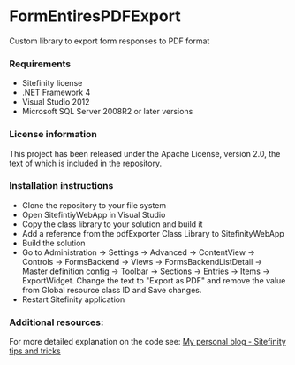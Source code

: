 # FormEntiresPDFExport
Custom library to export form responses to PDF format

### Requirements

* Sitefinity license
* .NET Framework 4
* Visual Studio 2012
* Microsoft SQL Server 2008R2 or later versions

### License information

This project has been released under the Apache License, version 2.0, the text of which is included in the repository.

### Installation instructions

* Clone the repository to your file system
* Open SitefintiyWebApp in Visual Studio
* Copy the class library to your solution and build it
* Add a reference from the pdfExporter Class Library to SitefinityWebApp
* Build the solution
* Go to Administration -> Settings -> Advanced -> ContentView -> Controls -> FormsBackend -> Views -> FormsBackendListDetail -> Master definition config -> Toolbar -> Sections -> Entries -> Items -> ExportWidget. Change the text to "Export as PDF" and remove the value from Global resource class ID and Save changes.
* Restart Sitefinity application


### Additional resources:

For more detailed explanation on the code see:
[My personal blog - Sitefinity tips and tricks](http://www.sitefinitytipsandtricks.net/)
